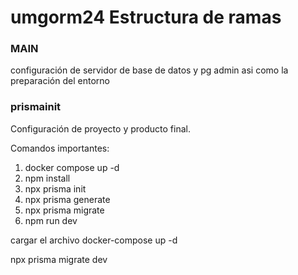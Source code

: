 # umgorm24 Estructura de ramas
### MAIN 
configuración de servidor de base de datos y pg admin asi como la preparación del entorno

### prismainit 
Configuración de proyecto y producto final.

Comandos importantes:
1. docker compose up -d 
2. npm install 
3. npx prisma init
4. npx prisma generate
5. npx prisma migrate
6. npm run dev

cargar el archivo docker-compose up -d

npx prisma migrate dev



